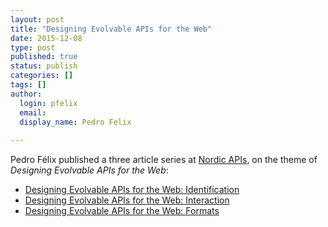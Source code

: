 ```yaml
---
layout: post
title: "Designing Evolvable APIs for the Web"
date: 2015-12-08
type: post
published: true
status: publish
categories: []
tags: []
author:
  login: pfelix
  email: 
  display_name: Pedro Felix
  
---
```


Pedro Félix published a three article series at [Nordic APIs](https://nordicapis.com/), on the theme of _Designing Evolvable APIs for the Web_:

- [Designing Evolvable APIs for the Web: Identification](https://nordicapis.com/designing-evolvable-apis-for-the-web-identification/)
- [Designing Evolvable APIs for the Web: Interaction](https://nordicapis.com/designing-evolvable-apis-web-interaction/)
- [Designing Evolvable APIs for the Web: Formats](https://nordicapis.com/designing-evolvable-apis-for-the-web-formats/)
